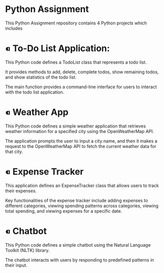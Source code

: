 # Python Assignment
This Python Assignment repository contains 4 Python projects which includes

# ⁌ To-Do List Application:
This Python code defines a TodoList class that represents a todo list.

It provides methods to add, delete, complete todos, show remaining todos, and show statistics of the todo list. 

The main function provides a command-line interface for users to interact with the todo list application.

# ⁌ Weather App
This Python code defines a simple weather application that retrieves weather information for a specified city using the OpenWeatherMap API. 

The application prompts the user to input a city name, and then it makes a request to the OpenWeatherMap API to fetch the current weather data for that city.

# ⁌ Expense Tracker
This application defines an ExpenseTracker class that allows users to track their expenses. 

Key functionalities of the expense tracker include adding expenses to different categories, viewing spending patterns across categories, viewing total spending, and viewing expenses for a specific date.

# ⁌ Chatbot
This Python code defines a simple chatbot using the Natural Language Toolkit (NLTK) library. 

The chatbot interacts with users by responding to predefined patterns in their input.
